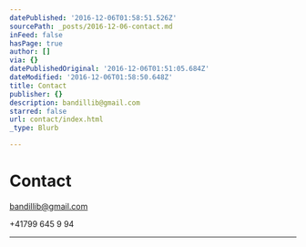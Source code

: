 ```yaml
---
datePublished: '2016-12-06T01:58:51.526Z'
sourcePath: _posts/2016-12-06-contact.md
inFeed: false
hasPage: true
author: []
via: {}
datePublishedOriginal: '2016-12-06T01:51:05.684Z'
dateModified: '2016-12-06T01:58:50.648Z'
title: Contact
publisher: {}
description: bandillib@gmail.com
starred: false
url: contact/index.html
_type: Blurb

---
```

# Contact

bandillib@gmail.com

+41799 645 9 94

---